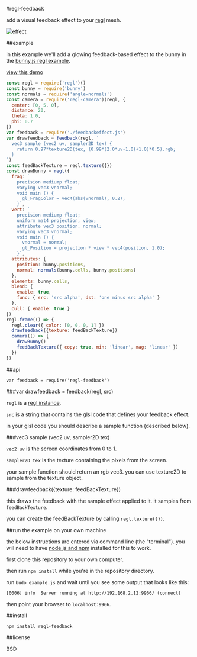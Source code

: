 #regl-feedback

add a visual feedback effect to your [regl](http://regl.party) mesh.

![effect](http://kitties.neocities.org/assets/feedbackeffect.png)

##example

in this example we'll add a glowing feedback-based effect to
the bunny in the [bunny.js regl
example](https://github.com/regl-project/regl/blob/gh-pages/example/bunny.js).

[view this demo](http://kitties.neocities.org/fbexample.html)


``` js
const regl = require('regl')()
const bunny = require('bunny')
const normals = require('angle-normals')
const camera = require('regl-camera')(regl, {
  center: [0, 5, 0],
  distance: 20,
  theta: 1.0,
  phi: 0.7 
})
var feedback = require('./feedbackeffect.js')
var drawfeedback = feedback(regl, `
  vec3 sample (vec2 uv, sampler2D tex) {
    return 0.97*texture2D(tex, (0.99*(2.0*uv-1.0)+1.0)*0.5).rgb;
  }
`)
const feedBackTexture = regl.texture({})
const drawBunny = regl({
  frag: `
    precision mediump float;
    varying vec3 vnormal;
    void main () {
      gl_FragColor = vec4(abs(vnormal), 0.2);
    }`,
  vert: `
    precision mediump float;
    uniform mat4 projection, view;
    attribute vec3 position, normal;
    varying vec3 vnormal;
    void main () {
      vnormal = normal;
      gl_Position = projection * view * vec4(position, 1.0);
    }`,
  attributes: {
    position: bunny.positions,
    normal: normals(bunny.cells, bunny.positions)
  },
  elements: bunny.cells,
  blend: {
    enable: true,
    func: { src: 'src alpha', dst: 'one minus src alpha' }
  },
  cull: { enable: true }
})
regl.frame(() => {
  regl.clear({ color: [0, 0, 0, 1] })
  drawfeedback({texture: feedBackTexture})
  camera(() => {
    drawBunny()
    feedBackTexture({ copy: true, min: 'linear', mag: 'linear' })
  })
})
```

##api

```
var feedback = require('regl-feedback')
```

###var drawfeedback = feedback(regl, src)

`regl` is a [regl
instance](https://github.com/regl-project/regl/blob/gh-pages/API.md).

`src` is a string that contains the glsl code that defines your feedback effect.

in your glsl code you should describe a sample function
(described below).

###vec3 sample (vec2 uv, sampler2D tex)

`vec2 uv` is the screen coordinates from 0 to 1.

`sampler2D tex` is the texture containing the pixels from
the screen.

your sample function should return an rgb vec3. you can use
texture2D to sample from the texture object.

###drawfeedback({texture: feedBackTexture})

this draws the feedback with the sample effect applied to
it. it samples from `feedBackTexture`.

you can create the feedBackTexture by calling `regl.texture({})`.

##run the example on your own machine

the below instructions are entered via command line (the
"terminal"). you will need to have
[node.js and npm](https://nodejs.org/en/download/)
installed for this to work.

first clone this repository to your own computer. 

then run `npm install` while you're in the repository directory.

run `budo example.js` and wait until you see some output that looks like
this:

`[0006] info  Server running at http://192.168.2.12:9966/ (connect)`

then point your browser to `localhost:9966`.

##install

`npm install regl-feedback`

##license

BSD
